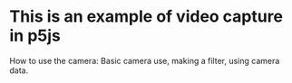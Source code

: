 # This is an example of video capture in p5js

How to use the camera: Basic camera use, making a filter, using camera data. 
